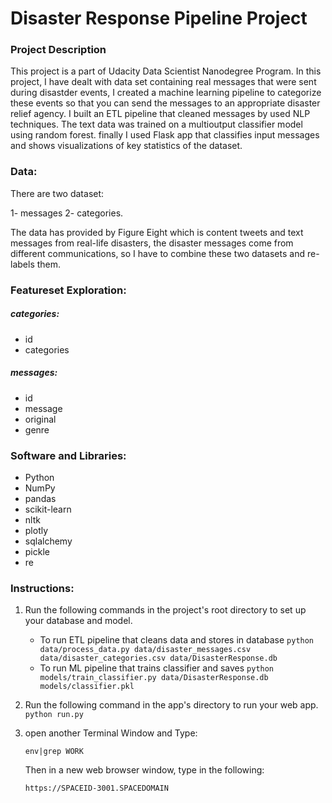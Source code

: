 # Disaster Response Pipeline Project

### Project Description

This project is a part of Udacity Data Scientist Nanodegree Program. In this project, I have dealt with data set containing real messages that were sent during disastder events, I created a machine learning pipeline to categorize these events so that you can send the messages to an appropriate disaster relief agency. I built an ETL pipeline that cleaned messages by used NLP techniques. The text data was trained on a multioutput classifier model using random forest. finally I used Flask app that classifies input messages and shows visualizations of key statistics of the dataset.

### Data:

There are two dataset:


1- messages 2- categories. 

The data has provided by Figure Eight which is content tweets and text messages from real-life disasters, the disaster messages come from different communications, so I have to combine these two datasets and re-labels them.

### Featureset Exploration:
##### categories:
- id 
- categories

##### messages:
- id
- message
- original
- genre

### Software and Libraries:

- Python
- NumPy
- pandas
- scikit-learn 
- nltk
- plotly
- sqlalchemy 
- pickle
- re

### Instructions:
1. Run the following commands in the project's root directory to set up your database and model.

    - To run ETL pipeline that cleans data and stores in database
        `python data/process_data.py data/disaster_messages.csv data/disaster_categories.csv data/DisasterResponse.db`
    - To run ML pipeline that trains classifier and saves
        `python models/train_classifier.py data/DisasterResponse.db models/classifier.pkl`

2. Run the following command in the  app's directory to run your web app.
    `python run.py`

3. open another Terminal Window and Type:

   `env|grep WORK`
   
   Then in a new web browser window, type in the following:
   
   `https://SPACEID-3001.SPACEDOMAIN
`




